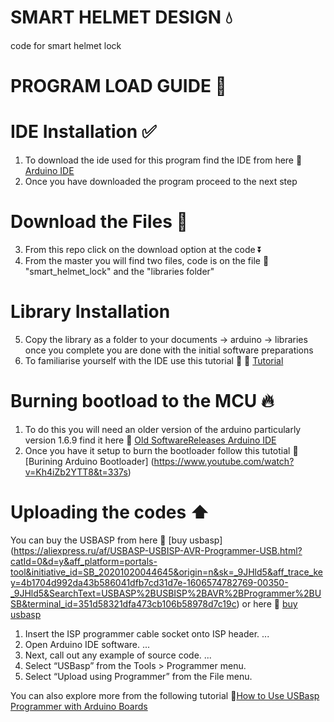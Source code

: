 # SMART HELMET DESIGN :droplet:
code for smart helmet lock

# PROGRAM LOAD GUIDE :hammer:

# IDE Installation :white_check_mark:
1) To download the ide used for this program find the IDE from here :link: [Arduino IDE](https://www.arduino.cc/en/software) 
2) Once you have downloaded the program proceed to the next step

# Download the Files :arrow_down_small:
3) From this repo click on the download option at the code :arrow_double_down: 
4) From the master you will find two files, code is on the file :file_folder: "smart_helmet_lock" and the "libraries folder"

# Library Installation
5) Copy the library as a folder to your documents -> arduino -> libraries once you complete you are done with the initial software preparations 
6) To familiarise yourself with the IDE use this tutorial :high_brightness: :link: [Tutorial](https://www.youtube.com/watch?v=nL34zDTPkcs&t=3s) 

# Burning bootload to the MCU :fire:
1) To do this you will need an older version of the arduino particularly version 1.6.9 find it here :link: [Old SoftwareReleases Arduino IDE](https://www.arduino.cc/en/main/OldSoftwareReleases)
2) Once you have it setup to burn the bootloader follow this tutotial :link: [Burining Arduino Bootloader] (https://www.youtube.com/watch?v=Kh4iZb2YTT8&t=337s) 

# Uploading the codes  :arrow_up:

You can buy the USBASP from here :link: [buy usbasp] (https://aliexpress.ru/af/USBASP-USBISP-AVR-Programmer-USB.html?catId=0&d=y&aff_platform=portals-tool&initiative_id=SB_20201020044645&origin=n&sk=_9JHld5&aff_trace_key=4b1704d992da43b586041dfb7cd31d7e-1606574782769-00350-_9JHld5&SearchText=USBASP%2BUSBISP%2BAVR%2BProgrammer%2BUSB&terminal_id=351d58321dfa473cb106b58978d7c19c)
or here 
 :link: [buy usbasp](https://aliexpress.ru/item/32649685244.html?spm=a2g0o.productlist.0.0.22e26eaf2mIeLt&algo_pvid=b6506204-320d-4244-9d76-c7a1c32c5ee5&algo_expid=b6506204-320d-4244-9d76-c7a1c32c5ee5-16&btsid=0b8b036a16065747853274219e2939&ws_ab_test=searchweb0_0,searchweb201602_,searchweb201603_)

1) Insert the ISP programmer cable socket onto ISP header. ...
2) Open Arduino IDE software. ...
3) Next, call out any example of source code. ...
4) Select “USBasp” from the Tools > Programmer menu.
5) Select “Upload using Programmer” from the File menu.

You can also explore more from the following tutorial :link:[How to Use USBasp Programmer with Arduino Boards](https://www.youtube.com/watch?v=ToKerwRR-70)
